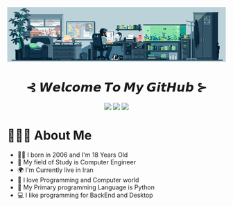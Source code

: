 <div id="header" align="center">
  <img src="https://github.com/farzadoxo/farzadoxo/blob/master/header.gif">
  <h1>⊰ 𝙒𝙚𝙡𝙘𝙤𝙢𝙚 𝙏𝙤 𝙈𝙮 𝙂𝙞𝙩𝙃𝙪𝙗 ⊱</h1>
  <a href="https://www.linkedin.com/in/f-ebrahimi/"><img src="https://skillicons.dev/icons?i=linkedin"></a>
  <a href="https://discordapp.com/users/1006459247057436703"><img src="https://skillicons.dev/icons?i=discord"></a>
  <a href="https://https://t.me/farzadoxo"><img src="https://static.vecteezy.com/system/resources/previews/016/716/482/non_2x/telegram-icon-free-png.png" width="5%"></a>
</div>



# 🧑🏻‍💻 About Me
- 👦🏻 I born in 2006 and I'm 18 Years Old
- 📖 My field of Study is Computer Engineer
- 🌍 I'm Currently live in Iran
- 💖 I love Programming and Computer world
- 🐍 My Primary programming Language is Python
- 💻 I like programming for BackEnd and Desktop
